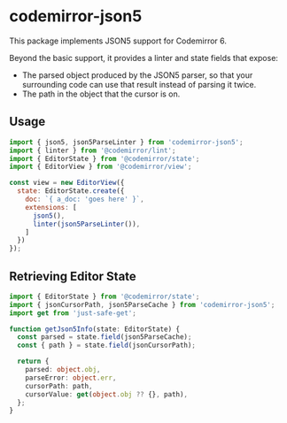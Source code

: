 # codemirror-json5

This package implements JSON5 support for Codemirror 6.

Beyond the basic support, it provides a linter and state fields that expose:

- The parsed object produced by the JSON5 parser, so that your surrounding code can use that result instead of parsing it twice.
- The path in the object that the cursor is on.

## Usage

```javascript
import { json5, json5ParseLinter } from 'codemirror-json5';
import { linter } from '@codemirror/lint';
import { EditorState } from '@codemirror/state';
import { EditorView } from '@codemirror/view';

const view = new EditorView({
  state: EditorState.create({
    doc: `{ a_doc: 'goes here' }`,
    extensions: [
      json5(),
      linter(json5ParseLinter()),
    ]
  })
});
```

## Retrieving Editor State

```typescript
import { EditorState } from '@codemirror/state';
import { jsonCursorPath, json5ParseCache } from 'codemirror-json5';
import get from 'just-safe-get';

function getJson5Info(state: EditorState) {
  const parsed = state.field(json5ParseCache);
  const { path } = state.field(jsonCursorPath);

  return {
    parsed: object.obj,
    parseError: object.err,
    cursorPath: path,
    cursorValue: get(object.obj ?? {}, path),
  };
}
```
